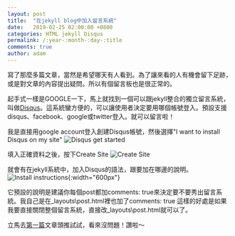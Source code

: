 ```yaml
---
layout: post
title:  "在jekyll blog中加入留言系統"
date:   2019-02-25 02:00:00 +0800
categories: HTML jekyll Disqus
permalink: /:year-:month-:day-:title
comments: true
author: adam
---
```

寫了那麼多篇文章，當然是希望哪天有人看到。為了讓來看的人有機會留下足跡，或是對文章的內容提出疑問。所以有個留言板也是很正常的。

起手式一樣是GOOGLE一下，馬上就找到一個可以跟jekyll整合的獨立留言系統，叫做[Disqus][disqus]。這系統蠻方便的，可以讓使用者決定要用哪個帳號登入。預設支援disqus、facebook、google或twitter登入。就可以留言啦！

我是直接用google account登入創建Disqus帳號，然後選擇"I want to install Disqus on my site"
![Disqus get started]({{site.baseurl}}/images/disqus_get_started.png)

填入正確資料之後，按下Create Site
![Create Site]({{site.baseurl}}/images/disqus_create_new_site.png)

就會有在jekyll系統中，加入Disqus的語法，跟要加在哪邊的說明。
![Install instructions]({{site.baseurl}}/images/discus_jekyll_install_instructions.png){:width="600px"}

它預設的說明是建議你每個post都加comments: true來決定要不要秀出留言系統。我自己是在_layouts\post.html裡也加了comments: true
這樣的好處是如果我要直接關閉整個留言系統，直接改_layouts\post.html就可以了。

立馬去[第一篇][first-post]文章頭推試試，看來沒問題！讚啦～

[disqus]: https://disqus.com/
[first-post]: https://shincar.github.io/blogs/2019-01-29-my-first-game
